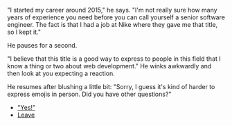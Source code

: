 "I started my career around 2015," he says. "I'm not really sure how many years of experience you need before you can call yourself a senior software engineer. The fact is that I had a job at Nike where they gave me that title, so I kept it."

He pauses for a second.

"I believe that this title is a good way to express to people in this field that I know a thing or two about web development." He winks awkwardly and then look at you expecting a reaction.

He resumes after blushing a little bit: "Sorry, I guess it's kind of harder to express emojis in person. Did you have other questions?" 

- ["Yes!"](job.md)
- [Leave](leave.md)
